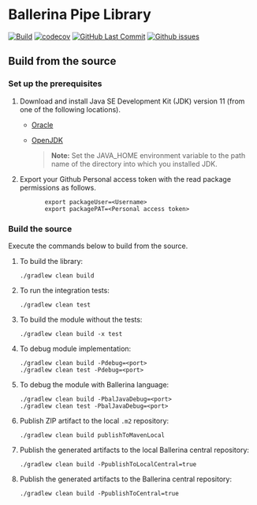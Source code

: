 Ballerina Pipe Library
===================

  [![Build](https://github.com/Nuvindu/module-pipe/actions/workflows/build-timestamped-master.yml/badge.svg)](https://github.com/Nuvindu/module-pipe/actions/workflows/build-timestamped-master.yml)
  [![codecov](https://codecov.io/gh/Nuvindu/module-pipe/branch/main/graph/badge.svg)](https://codecov.io/gh/Nuvindu/module-pipe)
  [![GitHub Last Commit](https://img.shields.io/github/last-commit/Nuvindu/module-pipe.svg)](https://github.com/Nuvindu/module-pipe/commits/main)
  [![Github issues](https://img.shields.io/github/issues/Nuvindu/module-pipe/module/pipe.svg?label=Open%20Issues)](https://github.com/Nuvindu/module-pipe/labels/module%2Fpipe)

## Build from the source

### Set up the prerequisites

1. Download and install Java SE Development Kit (JDK) version 11 (from one of the following locations).
   * [Oracle](https://www.oracle.com/java/technologies/javase-jdk11-downloads.html)
   
   * [OpenJDK](https://adoptopenjdk.net/)
   
        > **Note:** Set the JAVA_HOME environment variable to the path name of the directory into which you installed JDK.
     
2. Export your Github Personal access token with the read package permissions as follows.
   
              export packageUser=<Username>
              export packagePAT=<Personal access token>

### Build the source

Execute the commands below to build from the source.

1. To build the library:
   ```    
   ./gradlew clean build
   ```

2. To run the integration tests:
   ```
   ./gradlew clean test
   ```
3. To build the module without the tests:
   ```
   ./gradlew clean build -x test
   ```
4. To debug module implementation:
   ```
   ./gradlew clean build -Pdebug=<port>
   ./gradlew clean test -Pdebug=<port>
   ```
5. To debug the module with Ballerina language:
   ```
   ./gradlew clean build -PbalJavaDebug=<port>
   ./gradlew clean test -PbalJavaDebug=<port>
   ```
6. Publish ZIP artifact to the local `.m2` repository:
   ```
   ./gradlew clean build publishToMavenLocal
   ```
7. Publish the generated artifacts to the local Ballerina central repository:
   ```
   ./gradlew clean build -PpublishToLocalCentral=true
   ```
8. Publish the generated artifacts to the Ballerina central repository:
   ```
   ./gradlew clean build -PpublishToCentral=true
   ```
